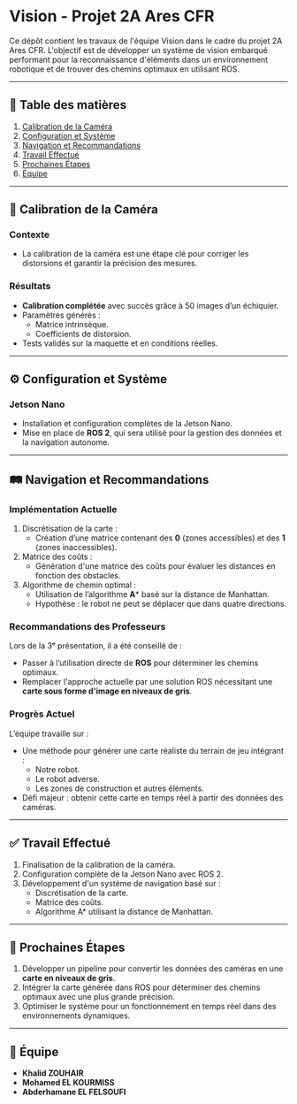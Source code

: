 # Vision - Projet 2A Ares CFR

Ce dépôt contient les travaux de l'équipe Vision dans le cadre du projet 2A Ares CFR. L'objectif est de développer un système de vision embarqué performant pour la reconnaissance d'éléments dans un environnement robotique et de trouver des chemins optimaux en utilisant ROS.

---

## 📖 **Table des matières**
1. [Calibration de la Caméra](#calibration-de-la-caméra)
2. [Configuration et Système](#configuration-et-système)
3. [Navigation et Recommandations](#navigation-et-recommandations)
4. [Travail Effectué](#travail-effectué)
5. [Prochaines Étapes](#prochaines-étapes)
6. [Équipe](#équipe)

---

## 📸 **Calibration de la Caméra**

### **Contexte**
- La calibration de la caméra est une étape clé pour corriger les distorsions et garantir la précision des mesures.

### **Résultats**
- **Calibration complétée** avec succès grâce à 50 images d’un échiquier.
- Paramètres générés :
  - Matrice intrinsèque.
  - Coefficients de distorsion.
- Tests validés sur la maquette et en conditions réelles.

---

## ⚙️ **Configuration et Système**

### **Jetson Nano**
- Installation et configuration complètes de la Jetson Nano.
- Mise en place de **ROS 2**, qui sera utilisé pour la gestion des données et la navigation autonome.

---

## 🛤️ **Navigation et Recommandations**

### **Implémentation Actuelle**
1. Discrétisation de la carte :
   - Création d’une matrice contenant des **0** (zones accessibles) et des **1** (zones inaccessibles).
2. Matrice des coûts :
   - Génération d'une matrice des coûts pour évaluer les distances en fonction des obstacles.
3. Algorithme de chemin optimal :
   - Utilisation de l’algorithme **A*** basé sur la distance de Manhattan.
   - Hypothèse : le robot ne peut se déplacer que dans quatre directions.

### **Recommandations des Professeurs**
Lors de la 3ᵉ présentation, il a été conseillé de :
- Passer à l’utilisation directe de **ROS** pour déterminer les chemins optimaux.
- Remplacer l'approche actuelle par une solution ROS nécessitant une **carte sous forme d'image en niveaux de gris**.

### **Progrès Actuel**
L’équipe travaille sur :
- Une méthode pour générer une carte réaliste du terrain de jeu intégrant :
  - Notre robot.
  - Le robot adverse.
  - Les zones de construction et autres éléments.
- Défi majeur : obtenir cette carte en temps réel à partir des données des caméras.

---

## ✅ **Travail Effectué**

1. Finalisation de la calibration de la caméra.
2. Configuration complète de la Jetson Nano avec ROS 2.
3. Développement d'un système de navigation basé sur :
   - Discrétisation de la carte.
   - Matrice des coûts.
   - Algorithme A* utilisant la distance de Manhattan.

---

## 🚀 **Prochaines Étapes**

1. Développer un pipeline pour convertir les données des caméras en une **carte en niveaux de gris**.
2. Intégrer la carte générée dans ROS pour déterminer des chemins optimaux avec une plus grande précision.
3. Optimiser le système pour un fonctionnement en temps réel dans des environnements dynamiques.

---

## 👥 **Équipe**
- **Khalid ZOUHAIR**
- **Mohamed EL KOURMISS**
- **Abderhamane EL FELSOUFI**


